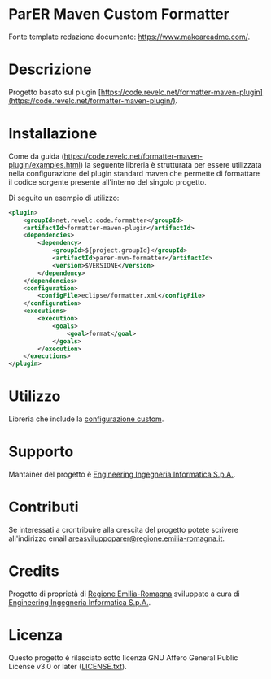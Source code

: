 # ParER Maven Custom Formatter

Fonte template redazione documento:  https://www.makeareadme.com/.

# Descrizione

Progetto basato sul plugin [https://code.revelc.net/formatter-maven-plugin](https://code.revelc.net/formatter-maven-plugin/). 

# Installazione

Come da guida (https://code.revelc.net/formatter-maven-plugin/examples.html) la seguente libreria è strutturata per essere utilizzata nella configurazione del plugin standard maven che permette di formattare il codice sorgente presente all'interno del singolo progetto.

Di seguito un esempio di utilizzo:

```xml
<plugin>
    <groupId>net.revelc.code.formatter</groupId>
    <artifactId>formatter-maven-plugin</artifactId>
    <dependencies>
        <dependency>
            <groupId>${project.groupId}</groupId>
            <artifactId>parer-mvn-formatter</artifactId>
            <version>$VERSIONE</version>
        </dependency>
    </dependencies>
    <configuration>
        <configFile>eclipse/formatter.xml</configFile>
    </configuration>
    <executions>
        <execution>
            <goals>
                <goal>format</goal>
            </goals>
        </execution>
    </executions>
</plugin>
```

# Utilizzo

Libreria che include la [configurazione custom](src/main/resources/eclipse/formatter.xml).

# Supporto

Mantainer del progetto è [Engineering Ingegneria Informatica S.p.A.](https://www.eng.it/).

# Contributi

Se interessati a crontribuire alla crescita del progetto potete scrivere all'indirizzo email <a href="mailto:areasviluppoparer@regione.emilia-romagna.it">areasviluppoparer@regione.emilia-romagna.it</a>.

# Credits

Progetto di proprietà di [Regione Emilia-Romagna](https://www.regione.emilia-romagna.it/) sviluppato a cura di [Engineering Ingegneria Informatica S.p.A.](https://www.eng.it/).

# Licenza

Questo progetto è rilasciato sotto licenza GNU Affero General Public License v3.0 or later ([LICENSE.txt](LICENSE.txt)).
